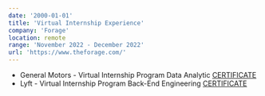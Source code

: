 ```yaml
---
date: '2000-01-01'
title: 'Virtual Internship Experience'
company: 'Forage'
location: remote
range: 'November 2022 - December 2022'
url: 'https://www.theforage.com/'
---
```


- General Motors - Virtual Internship Program Data Analytic [CERTIFICATE](https://drive.google.com/file/d/1bRdRx2N1Wmthw8WOLTs3Ack5N-3UOdR3/view?usp=drive_link)
- Lyft - Virtual Internship Program Back-End Engineering [CERTIFICATE](https://drive.google.com/file/d/1VojfeiX8_LrwXfsJUaZZK-StnggDahYH/view?usp=sharing)

